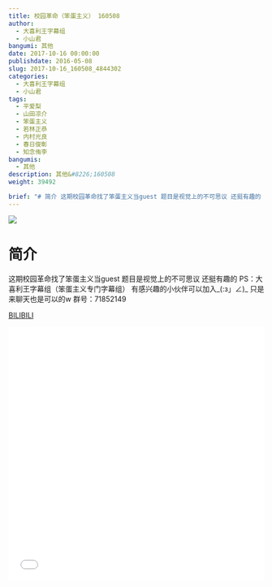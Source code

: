 ```yaml
---
title: 校园革命（笨蛋主义） 160508
author: 
  - 大喜利王字幕组
  - 小山君
bangumi: 其他
date: 2017-10-16 00:00:00
publishdate: 2016-05-08
slug: 2017-10-16_160508_4844302
categories: 
  - 大喜利王字幕组
  - 小山君
tags: 
  - 平爱梨
  - 山田凉介
  - 笨蛋主义
  - 若林正恭
  - 内村光良
  - 春日俊彰
  - 知念侑李
bangumis: 
  - 其他
description: 其他&#8226;160508
weight: 39492

brief: "# 简介 这期校园革命找了笨蛋主义当guest 题目是视觉上的不可思议 还挺有趣的 PS：大喜利王字幕组（笨蛋主义专门字幕组） 有感兴趣的小伙伴可以加入_(:з」∠)_ 只是来聊天也是可以的w 群号：71852149"
---
```


![](https://i.imgur.com/jsKRXz6.jpg)

# 简介  
这期校园革命找了笨蛋主义当guest
题目是视觉上的不可思议 还挺有趣的
PS：大喜利王字幕组（笨蛋主义专门字幕组） 
有感兴趣的小伙伴可以加入_(:з」∠)_  只是来聊天也是可以的w
群号：71852149

  [BILIBILI](https://www.bilibili.com/video/av4844302/)


<div class="vcontainer">  <iframe class='video' src="//www.bilibili.com/blackboard/player.html?aid=4844302" width="100%" height="500" frameborder="0" allowfullscreen="allowfullscreen"></iframe></div>
